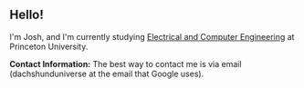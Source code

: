## Hello!
I'm Josh, and I'm currently studying [Electrical and Computer Engineering](https://ece.princeton.edu/) at Princeton University. 

**Contact Information:** The best way to contact me is via email (dachshunduniverse at the email that Google uses). 
